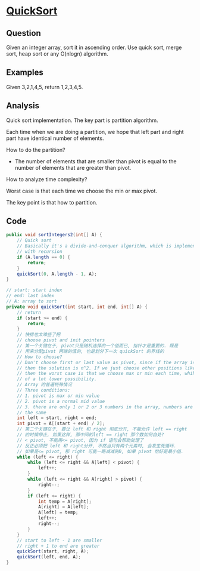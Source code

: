 # [QuickSort](http://www.geeksforgeeks.org/quick-sort/)

## Question

Given an integer array, sort it in ascending order. Use quick sort, merge sort, heap sort or any O(nlogn) algorithm.

## Examples

Given 3,2,1,4,5, return 1,2,3,4,5.

## Analysis

Quick sort implementation. The key part is partition algorithm.

Each time when we are doing a partition, we hope that left part and right part have identical number of elements.

How to do the partition?

- The number of elements that are smaller than pivot is equal to the number of elements that are greater than pivot.

How to analyze time complexity?

Worst case is that each time we choose the min or max pivot.

The key point is that how to partition.

## Code

```java
public void sortIntegers2(int[] A) {
    // Quick sort
    // Basically it's a divide-and-conquer algorithm, which is implemented
    // with recursion
    if (A.length == 0) {
        return;
    }
    quickSort(0, A.length - 1, A);
}

// start: start index
// end: last index
// A: array to sort
private void quickSort(int start, int end, int[] A) {
    // return
    if (start >= end) {
        return;
    }
    // 快排也太难些了把
    // choose pivot and init pointers
    // 第一个关键在于, pivot只是随机选择的一个值而已, 指针才是重要的. 既是
    // 用来分配pivot 两端的值的, 也是划分下一次 quickSort 的界线的
    // How to choose?
    // Don't choose first or last value as pivot, since if the array is sorted
    // then the solution is n^2. If we just choose other positions like mid,
    // then the worst case is that we choose max or min each time, whihc is
    // of a lot lower possibility.
    // Array 的普遍特殊情况
    // Three conditions:
    // 1. pivot is max or min value
    // 2. pivot is a normal mid value
    // 3. there are only 1 or 2 or 3 numbers in the array, numbers are all 
    // the same
    int left = start, right = end;
    int pivot = A[(start + end) / 2];
    // 第二个关键在于, 要让 left 和 right 彻底分开, 不能允许 left == right
    // 的时候停止, 如果这样, 那中间的left == right 那个数如何自处?
    // < pivot, 不能用<= pivot, 因为 if 语句会帮助处理了
    // 反正必须把 left 和 right分开, 不然当只有两个元素时, 会发生死循环.
    // 如果是<= pivot, 那 right 可能一路减减到0, 如果 pivot 恰好是最小值.
    while (left <= right) {
        while (left <= right && A[left] < pivot) {
            left++;
        }
        while (left <= right && A[right] > pivot) {
            right--;
        }
        if (left <= right) {
            int temp = A[right];
            A[right] = A[left];
            A[left] = temp;
            left++;
            right--;
        }
    }
    // start to left - 1 are smaller
    // right + 1 to end are greater
    quickSort(start, right, A);
    quickSort(left, end, A);
}
```